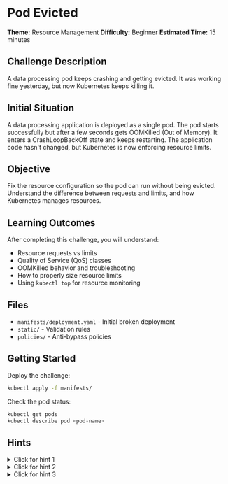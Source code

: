 # Pod Evicted

**Theme:** Resource Management
**Difficulty:** Beginner
**Estimated Time:** 15 minutes

## Challenge Description

A data processing pod keeps crashing and getting evicted. It was working fine yesterday, but now Kubernetes keeps killing it.

## Initial Situation

A data processing application is deployed as a single pod. The pod starts successfully but after a few seconds gets OOMKilled (Out of Memory). It enters a CrashLoopBackOff state and keeps restarting. The application code hasn't changed, but Kubernetes is now enforcing resource limits.

## Objective

Fix the resource configuration so the pod can run without being evicted. Understand the difference between requests and limits, and how Kubernetes manages resources.

## Learning Outcomes

After completing this challenge, you will understand:
- Resource requests vs limits
- Quality of Service (QoS) classes
- OOMKilled behavior and troubleshooting
- How to properly size resource limits
- Using `kubectl top` for resource monitoring

## Files

- `manifests/deployment.yaml` - Initial broken deployment
- `static/` - Validation rules
- `policies/` - Anti-bypass policies

## Getting Started

Deploy the challenge:
```bash
kubectl apply -f manifests/
```

Check the pod status:
```bash
kubectl get pods
kubectl describe pod <pod-name>
```

## Hints

<details>
<summary>Click for hint 1</summary>

Check the pod events and look for OOMKilled messages.
</details>

<details>
<summary>Click for hint 2</summary>

Compare the memory limit with what the application actually needs.
</details>

<details>
<summary>Click for hint 3</summary>

Use `kubectl edit deployment` to adjust resource limits.
</details>

